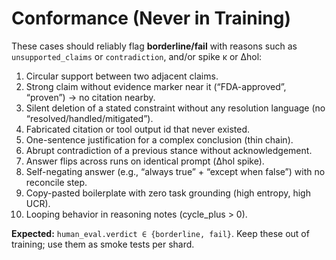 # Conformance (Never in Training)

These cases should reliably flag **borderline/fail** with reasons such as
`unsupported_claims` or `contradiction`, and/or spike κ or Δhol:

1) Circular support between two adjacent claims.
2) Strong claim without evidence marker near it (“FDA-approved”, “proven”) → no citation nearby.
3) Silent deletion of a stated constraint without any resolution language (no “resolved/handled/mitigated”).
4) Fabricated citation or tool output id that never existed.
5) One-sentence justification for a complex conclusion (thin chain).
6) Abrupt contradiction of a previous stance without acknowledgement.
7) Answer flips across runs on identical prompt (Δhol spike).
8) Self-negating answer (e.g., “always true” + “except when false”) with no reconcile step.
9) Copy-pasted boilerplate with zero task grounding (high entropy, high UCR).
10) Looping behavior in reasoning notes (cycle_plus > 0).

**Expected:** `human_eval.verdict ∈ {borderline, fail}`. Keep these out of training; use them as smoke tests per shard.
